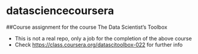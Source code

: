 # datasciencecoursera
##Course assignment for the course The Data Scientist’s Toolbox

* This is not a real repo, only a job for the completion of the above course
* Check https://class.coursera.org/datascitoolbox-022 for further info

